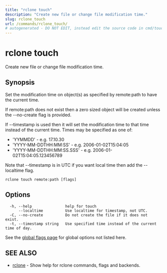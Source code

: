 ```yaml
---
title: "rclone touch"
description: "Create new file or change file modification time."
slug: rclone_touch
url: /commands/rclone_touch/
# autogenerated - DO NOT EDIT, instead edit the source code in cmd/touch/ and as part of making a release run "make commanddocs"
---
```

# rclone touch

Create new file or change file modification time.

## Synopsis


Set the modification time on object(s) as specified by remote:path to
have the current time.

If remote:path does not exist then a zero sized object will be created
unless the --no-create flag is provided.

If --timestamp is used then it will set the modification time to that
time instead of the current time. Times may be specified as one of:

- 'YYMMDD' - e.g. 17.10.30
- 'YYYY-MM-DDTHH:MM:SS' - e.g. 2006-01-02T15:04:05
- 'YYYY-MM-DDTHH:MM:SS.SSS' - e.g. 2006-01-02T15:04:05.123456789

Note that --timestamp is in UTC if you want local time then add the
--localtime flag.


```
rclone touch remote:path [flags]
```

## Options

```
  -h, --help               help for touch
      --localtime          Use localtime for timestamp, not UTC.
  -C, --no-create          Do not create the file if it does not exist.
  -t, --timestamp string   Use specified time instead of the current time of day.
```

See the [global flags page](/flags/) for global options not listed here.

## SEE ALSO

* [rclone](/commands/rclone/)	 - Show help for rclone commands, flags and backends.

